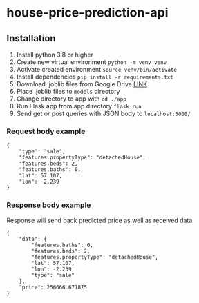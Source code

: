 # house-price-prediction-api
## Installation  
1) Install python 3.8 or higher
2) Create new virtual environment `python -m venv venv`
3) Activate created environment `source venv/bin/activate`
4) Install dependencies `pip install -r requirements.txt`
5) Download .joblib files from Google Drive [LINK](https://drive.google.com/drive/folders/1p35QKAUrN5EChakDWsr9mlwkGCP_WsNf?usp=share_link)
6) Place .joblib files to `models` directory
7) Change directory to app with `cd ./app`
8) Run Flask app from app directory `flask run`
9) Send get or post queries with JSON body to `localhost:5000/`

### Request body example
```
{
    "type": "sale",
    "features.propertyType": "detachedHouse",
    "features.beds": 2,
    "features.baths": 0,
    "lat": 57.107,
    "lon": -2.239
}
```

### Response body example
Response will send back predicted price as well as received data
```
{
    "data": {
        "features.baths": 0,
        "features.beds": 2,
        "features.propertyType": "detachedHouse",
        "lat": 57.107,
        "lon": -2.239,
        "type": "sale"
    },
    "price": 256666.671875
}
```